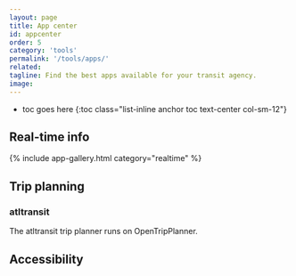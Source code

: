 ```yaml
---
layout: page
title: App center
id: appcenter
order: 5
category: 'tools'
permalink: '/tools/apps/'
related: 
tagline: Find the best apps available for your transit agency.
image: 
---
```


* toc goes here
{:toc class="list-inline anchor toc text-center col-sm-12"}



## Real-time info

{% include app-gallery.html category="realtime" %}


## Trip planning

### atltransit

The atltransit trip planner runs on OpenTripPlanner.


## Accessibility
